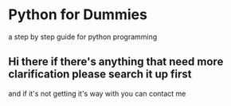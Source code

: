 # Python for Dummies
a step by step guide for python programming 
## Hi there if there's anything that need more clarification please search it up first 
  and if it's not getting it's way with you can contact me
